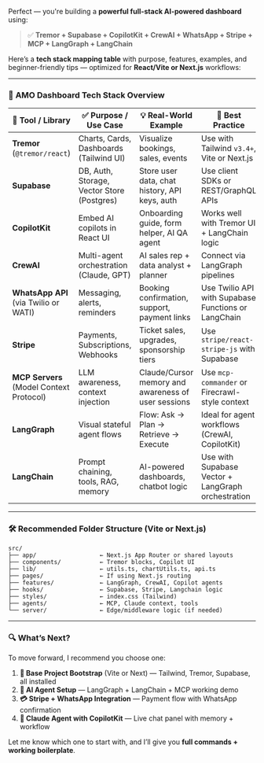 Perfect — you're building a **powerful full-stack AI-powered dashboard** using:

> ✅ **Tremor + Supabase + CopilotKit + CrewAI + WhatsApp + Stripe + MCP + LangGraph + LangChain**

Here’s a **tech stack mapping table** with purpose, features, examples, and beginner-friendly tips — optimized for **React/Vite or Next.js** workflows:

---

### 🔧 **AMO Dashboard Tech Stack Overview**

| 🧩 Tool / Library                        | ✅ Purpose / Use Case                       | 💡 Real-World Example                               | 🔧 Best Practice                                    |
| ---------------------------------------- | ------------------------------------------ | --------------------------------------------------- | --------------------------------------------------- |
| **Tremor** (`@tremor/react`)             | Charts, Cards, Dashboards (Tailwind UI)    | Visualize bookings, sales, events                   | Use with Tailwind `v3.4+`, Vite or Next.js          |
| **Supabase**                             | DB, Auth, Storage, Vector Store (Postgres) | Store user data, chat history, API keys, auth       | Use client SDKs or REST/GraphQL APIs                |
| **CopilotKit**                           | Embed AI copilots in React UI              | Onboarding guide, form helper, AI QA agent          | Works well with Tremor UI + LangChain logic         |
| **CrewAI**                               | Multi-agent orchestration (Claude, GPT)    | AI sales rep + data analyst + planner               | Connect via LangGraph pipelines                     |
| **WhatsApp API** (via Twilio or WATI)    | Messaging, alerts, reminders               | Booking confirmation, support, payment links        | Use Twilio API with Supabase Functions or LangChain |
| **Stripe**                               | Payments, Subscriptions, Webhooks          | Ticket sales, upgrades, sponsorship tiers           | Use `stripe/react-stripe-js` with Supabase          |
| **MCP Servers** (Model Context Protocol) | LLM awareness, context injection           | Claude/Cursor memory and awareness of user sessions | Use `mcp-commander` or Firecrawl-style context      |
| **LangGraph**                            | Visual stateful agent flows                | Flow: Ask → Plan → Retrieve → Execute               | Ideal for agent workflows (CrewAI, CopilotKit)      |
| **LangChain**                            | Prompt chaining, tools, RAG, memory        | AI-powered dashboards, chatbot logic                | Use with Supabase Vector + LangGraph orchestration  |

---

### 🛠️ Recommended Folder Structure (Vite or Next.js)

```
src/
├── app/                  ← Next.js App Router or shared layouts
├── components/           ← Tremor blocks, Copilot UI
├── lib/                  ← utils.ts, chartUtils.ts, api.ts
├── pages/                ← If using Next.js routing
├── features/             ← LangGraph, CrewAI, Copilot agents
├── hooks/                ← Supabase, Stripe, Langchain logic
├── styles/               ← index.css (Tailwind)
├── agents/               ← MCP, Claude context, tools
└── server/               ← Edge/middleware logic (if needed)
```

---

### 🔍 What’s Next?

To move forward, I recommend you choose one:

1. **🌱 Base Project Bootstrap** (Vite or Next) — Tailwind, Tremor, Supabase, all installed
2. **🚀 AI Agent Setup** — LangGraph + LangChain + MCP working demo
3. **💳 Stripe + WhatsApp Integration** — Payment flow with WhatsApp confirmation
4. **🧠 Claude Agent with CopilotKit** — Live chat panel with memory + workflow

Let me know which one to start with, and I’ll give you **full commands + working boilerplate**.
